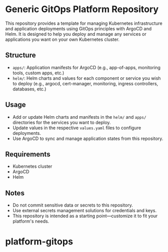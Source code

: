 
# Generic GitOps Platform Repository

This repository provides a template for managing Kubernetes infrastructure and application deployments using GitOps principles with ArgoCD and Helm. It is designed to help you deploy and manage any services or applications you want on your own Kubernetes cluster.

## Structure
- `apps/`: Application manifests for ArgoCD (e.g., app-of-apps, monitoring tools, custom apps, etc.)
- `helm/`: Helm charts and values for each component or service you wish to deploy (e.g., argocd, cert-manager, monitoring, ingress controllers, databases, etc.)

## Usage
- Add or update Helm charts and manifests in the `helm/` and `apps/` directories for the services you want to deploy.
- Update values in the respective `values.yaml` files to configure deployments.
- Use ArgoCD to sync and manage application states from this repository.

## Requirements
- Kubernetes cluster
- ArgoCD
- Helm

## Notes
- Do not commit sensitive data or secrets to this repository.
- Use external secrets management solutions for credentials and keys.
- This repository is intended as a starting point—customize it to fit your platform's needs.
# platform-gitops
